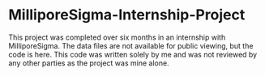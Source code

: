 # MilliporeSigma-Internship-Project
This project was completed over six months in an internship with MilliporeSigma. The data files are not available for public viewing, but the code is here. This code was written solely by me and was not reviewed by any other parties as the project was mine alone. 
